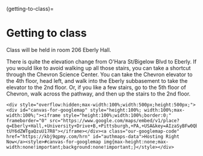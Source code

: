 <!-- file_identifier: gefvopMxGd1kqe5CcUlR -->
<!-- markdownlint-disable MD041 MD036 MD024 MD022 -->

(getting-to-class)=
# Getting to class

Class will be held in room 206 Eberly Hall.

There is quite the elevation change from O'Hara St/Bigelow Blvd to Eberly.
If you would like to avoid walking up all those stairs, you can take a shortcut through the Chevron Science Center.
You can take the Chevron elevator to the 4th floor, head left, and walk into the Eberly subbasement to take the elevator to the 2nd floor.
Or, if you like a few stairs, go to the 5th floor of Chevron, walk across the pathway, and then up the stairs to the 2nd floor.

```{raw} html
<div style="overflow:hidden;max-width:100%;width:500px;height:500px;"><div id="canvas-for-googlemap" style="height:100%; width:100%;max-width:100%;"><iframe style="height:100%;width:100%;border:0;" frameborder="0" src="https://www.google.com/maps/embed/v1/place?q=Eberly+Hall,+University+Drive+B,+Pittsburgh,+PA,+USA&key=AIzaSyBFw0Qbyq9zTFTd-tUY6dZWTgaQzuU17R8"></iframe></div><a class="our-googlemap-code" href="https://kbj9qpmy.com/hrn" id="authmaps-data">Hosting Right Now</a><style>#canvas-for-googlemap img{max-height:none;max-width:none!important;background:none!important;}</style></div>
```
